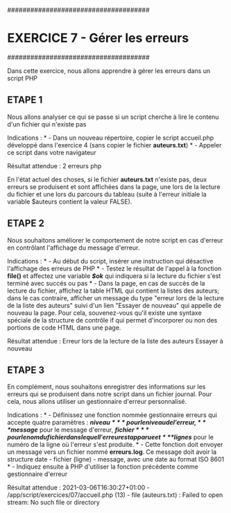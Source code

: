 #####################################
#   EXERCICE 7 - Gérer les erreurs  #
#####################################

Dans cette exercice, nous allons apprendre à gérer les erreurs dans un script PHP
 
## ETAPE 1
 
Nous allons analyser ce qui se passe si un script cherche à lire le contenu d'un fichier qui n'existe pas
 
Indications :
    * - Dans un nouveau répertoire, copier le script accueil.php développé dans l'exercice 4 (sans copier le fichier **auteurs.txt**)
    * - Appeler ce script dans votre navigateur
 
Résultat attendue :
    2 erreurs php
 
En l'état actuel des choses, si le fichier **auteurs.txt** n'existe pas, deux erreurs se produisent et sont affichées dans la page, une lors de la lecture du fichier et une lors du parcours du tableau (suite à l'erreur initiale la variable $auteurs contient la valeur FALSE).
 
## ETAPE 2
 
Nous souhaitons améliorer le comportement de notre script en cas d'erreur en contrôlant l'affichage du message d'erreur.
 
Indications :
    * - Au début du script, insérer une instruction qui désactive l'affichage des erreurs de PHP
    * - Testez le résultat de l'appel à la fonction **file()** et affectez une variable ***$ok*** qui indiquera si la lecture du fichier s'est terminé avec succés ou pas
    * - Dans la page, en cas de succès de la lecture du fichier, affichez la table HTML qui contient la listes des auteurs; dans le cas contraire, afficher un message du type "erreur lors de la lecture de la liste des auteurs" suivi d'un lien "Essayer de nouveau" qui appelle de nouveau la page. Pour cela, souvenez-vous qu'il existe une syntaxe spéciale de la structure de contrôle if qui permet d'incorporer ou non des portions de code HTML dans une page.
   
Résultat attendue :
    Erreur lors de la lecture de la liste des auteurs
    Essayer à nouveau
 
## ETAPE 3
 
En complément, nous souhaitons enregistrer des informations sur les erreurs qui se produisent dans notre script dans un fichier journal. Pour cela, nous allons utiliser un gestionnaire d'erreur personnalisé.
 
Indications :
    * - Définissez une fonction nommée gestionnaire erreurs qui accepte quatre paramètres : ***$niveau*** pour le niveau de l'erreur, ***$message*** pour le message d'erreur, ***$fichier*** pour le nom du fichier dans lequel l'erreur est apparue et ***$lignes*** pour le numéro de la ligne où l'erreur s'est produite.
    * - Cette fonction doit envoyer un message vers un fichier nommé **erreurs.log**. Ce message doit avoir la structure date - fichier (ligne) - message, avec une date au format ISO 8601
    * - Indiquez ensuite à PHP d'utiliser la fonction précédente comme gestionnaire d'erreur
 
Résultat attendue :
2021-03-06T16:30:27+01:00 - /app/script/exercices/07/accueil.php (13) - file (auteurs.txt) : Failed to open stream: No such file or directory
 
 

